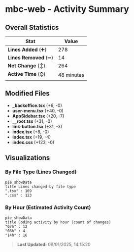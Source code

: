 # mbc-web - Activity Summary 

## Overall Statistics

| Stat                   | Value                                                             |
| ---------------------- | ----------------------------------------------------------------- |
| **Lines Added** (➕)   | 278                                          |
| **Lines Removed** (➖) | 14                                        |
| **Net Change** (↕)    | 264                |
| **Active Time** (⌚)   | 48 minutes |


## Modified Files
- **_backoffice.tsx** (+6, -0)
- **user-menu.tsx** (+40, -0)
- **AppSidebar.tsx** (+20, -7)
- **__root.tsx** (+31, -0)
- **link-button.tsx** (+31, -3)
- **index.tsx** (+8, -0)
- **index.tsx** (+19, -4)
- **index.css** (+123, -0)

## Visualizations

### By File Type (Lines Changed)

```mermaid
pie showData
title Lines changed by file type
".tsx" : 169
".css" : 123
```

### By Hour (Estimated Activity Count)

```mermaid
pie showData
title Coding activity by hour (count of changes)
"07h" : 12
"08h" : 4
"14h" : 16
```


> **Last Updated:** 09/01/2025, 14:15:20